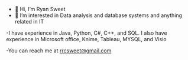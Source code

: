- 👋 Hi, I’m Ryan Sweet
- 👀 I’m interested in Data analysis and database systems and anything related in IT

-I have experience in Java, Python, C#, C++, and SQL. I also have experience in Microsoft office, Knime, Tableau, MYSQL, and Visio

-You can reach me at rrcsweet@gmail.com


